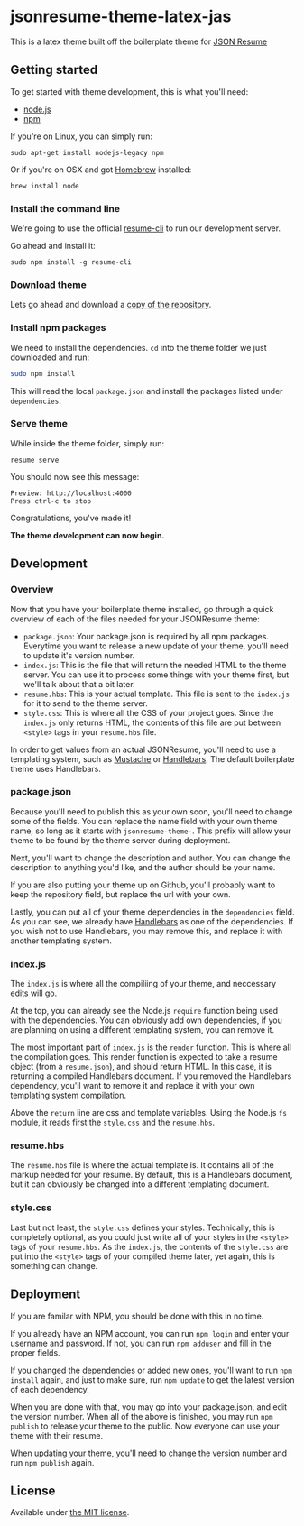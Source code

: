 # jsonresume-theme-latex-jas

This is a latex theme built off the boilerplate theme for [JSON Resume](http://jsonresume.org/)

## Getting started

To get started with theme development, this is what you'll need:

- [node.js](http://howtonode.org/how-to-install-nodejs)
- [npm](http://howtonode.org/introduction-to-npm)

If you're on Linux, you can simply run:

```
sudo apt-get install nodejs-legacy npm
```

Or if you're on OSX and got [Homebrew](http://brew.sh/) installed:
```
brew install node
```

### Install the command line

We're going to use the official [resume-cli](https://github.com/jsonresume/resume-cli) to run our development server.

Go ahead and install it:

```
sudo npm install -g resume-cli
```

### Download theme

Lets go ahead and download a [copy of the repository](https://github.com/jsonresume/jsonresume-theme-boilerplate/archive/master.zip).

### Install npm packages

We need to install the dependencies. `cd` into the theme folder we just downloaded and run:

```bash
sudo npm install
```

This will read the local `package.json` and install the packages listed under `dependencies`.

### Serve theme

While inside the theme folder, simply run:

```
resume serve
```

You should now see this message:

```
Preview: http://localhost:4000
Press ctrl-c to stop
```

Congratulations, you've made it!

__The theme development can now begin.__

## Development

### Overview

Now that you have your boilerplate theme installed, go through a quick overview of each of the files needed for your JSONResume theme:

* `package.json`: Your package.json is required by all npm packages. Everytime you want to release a new update of your theme, you'll need to update it's version number.
* `index.js`: This is the file that will return the needed HTML to the theme server. You can use it to process some things with your theme first, but we'll talk about that a bit later.
* `resume.hbs`: This is your actual template. This file is sent to the `index.js` for it to send to the theme server.
* `style.css`: This is where all the CSS of your project goes. Since the `index.js` only returns HTML, the contents of this file are put between `<style>` tags in your `resume.hbs` file.

In order to get values from an actual JSONResume, you'll need to use a templating system, such as [Mustache](http://mustache.github.io/) or [Handlebars](http://handlebarsjs.com/). The default boilerplate theme uses Handlebars.

### package.json

Because you'll need to publish this as your own soon, you'll need to change some of the fields. You can replace the name field with your own theme name, so long as it starts with `jsonresume-theme-`. This prefix will allow your theme to be found by the theme server during deployment.

Next, you'll want to change the description and author. You can change the description to anything you'd like, and the author should be your name.

If you are also putting your theme up on Github, you'll probably want to keep the repository field, but replace the url with your own.

Lastly, you can put all of your theme dependencies in the `dependencies` field. As you can see, we already have [Handlebars](http://handlebarsjs.com/) as one of the dependencies. If you wish not to use Handlebars, you may remove this, and replace it with another templating system.

### index.js

The `index.js` is where all the compiliing of your theme, and neccessary edits will go.

At the top, you can already see the Node.js `require` function being used with the dependencies. You can obviously add own dependencies, if you are planning on using a different templating system, you can remove it.

The most important part of `index.js` is the `render` function. This is where all the compilation goes. This render function is expected to take a resume object (from a `resume.json`), and should return HTML. In this case, it is returning a compiled Handlebars document. If you removed the Handlebars dependency, you'll want to remove it and replace it with your own templating system compilation.

Above the `return` line are css and template variables. Using the Node.js `fs` module, it reads first the `style.css` and the `resume.hbs`.

### resume.hbs

The `resume.hbs` file is where the actual template is. It contains all of the markup needed for your resume. By default, this is a Handlebars document, but it can obviously be changed into a different templating document.

### style.css

Last but not least, the `style.css` defines your styles. Technically, this is completely optional, as you could just write all of your styles in the `<style>` tags of your `resume.hbs`. As the `index.js`, the contents of the `style.css` are put into the `<style>` tags of your compiled theme later, yet again, this is something can change.

## Deployment

If you are familar with NPM, you should be done with this in no time.

If you already have an NPM account, you can run `npm login` and enter your username and password. If not, you can run `npm adduser` and fill in the proper fields.

If you changed the dependencies or added new ones, you'll want to run `npm install` again, and just to make sure, run `npm update` to get the latest version of each dependency.

When you are done with that, you may go into your package.json, and edit the version number. When all of the above is finished, you may run `npm publish` to release your theme to the public. Now everyone can use your theme with their resume.

When updating your theme, you'll need to change the version number and run `npm publish` again.

## License

Available under [the MIT license](http://mths.be/mit).
